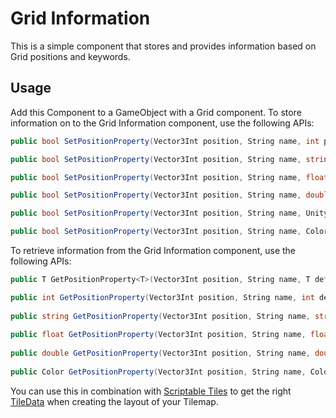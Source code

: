 # Grid Information

This is a simple component that stores and provides information based on Grid positions and keywords.

## Usage

Add this Component to a GameObject with a Grid component. To store information on to the Grid Information component, use the following APIs:

```C#
public bool SetPositionProperty(Vector3Int position, String name, int positionProperty)

public bool SetPositionProperty(Vector3Int position, String name, string positionProperty)

public bool SetPositionProperty(Vector3Int position, String name, float positionProperty)

public bool SetPositionProperty(Vector3Int position, String name, double positionProperty)

public bool SetPositionProperty(Vector3Int position, String name, UnityEngine.Object positionProperty)

public bool SetPositionProperty(Vector3Int position, String name, Color positionProperty)
```



To retrieve information from the Grid Information component, use the following APIs:

```C#
public T GetPositionProperty<T>(Vector3Int position, String name, T defaultValue) where T : UnityEngine.Object

public int GetPositionProperty(Vector3Int position, String name, int defaultValue)
    
public string GetPositionProperty(Vector3Int position, String name, string defaultValue)
    
public float GetPositionProperty(Vector3Int position, String name, float defaultValue)
    
public double GetPositionProperty(Vector3Int position, String name, double defaultValue)
    
public Color GetPositionProperty(Vector3Int position, String name, Color defaultValue)
```

You can use this in combination with [Scriptable Tiles](https://docs.unity3d.com/Manual/Tilemap-ScriptableTiles.html) to get the right [TileData](https://docs.unity3d.com/Manual/Tilemap-ScriptableTiles-TileData.html) when creating the layout of your Tilemap.